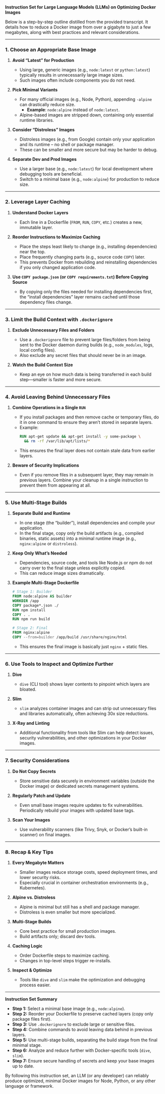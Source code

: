**Instruction Set for Large Language Models (LLMs) on Optimizing Docker Images**

Below is a step-by-step outline distilled from the provided transcript. It details how to reduce a Docker image from over a gigabyte to just a few megabytes, along with best practices and relevant considerations.

---

### 1. Choose an Appropriate Base Image

1. **Avoid “Latest” for Production**  
   - Using large, generic images (e.g., `node:latest` or `python:latest`) typically results in unnecessarily large image sizes.
   - Such images often include components you do not need.

2. **Pick Minimal Variants**  
   - For many official images (e.g., Node, Python), appending `-alpine` can drastically reduce size.  
     - **Example**: `node:alpine` instead of `node:latest`.
   - Alpine-based images are stripped down, containing only essential runtime libraries.

3. **Consider “Distroless” Images**  
   - Distroless images (e.g., from Google) contain only your application and its runtime – no shell or package manager.  
   - These can be smaller and more secure but may be harder to debug.

4. **Separate Dev and Prod Images**  
   - Use a larger base (e.g., `node:latest`) for local development where debugging tools are beneficial.  
   - Switch to a minimal base (e.g., `node:alpine`) for production to reduce size.

---

### 2. Leverage Layer Caching

1. **Understand Docker Layers**  
   - Each line in a Dockerfile (`FROM`, `RUN`, `COPY`, etc.) creates a new, immutable layer.

2. **Reorder Instructions to Maximize Caching**  
   - Place the steps least likely to change (e.g., installing dependencies) near the top.  
   - Place frequently changing parts (e.g., source code `COPY`) later.  
   - This prevents Docker from rebuilding and reinstalling dependencies if you only changed application code.

3. **Use `COPY package.json` (or `COPY requirements.txt`) Before Copying Source**  
   - By copying only the files needed for installing dependencies first, the “install dependencies” layer remains cached until those dependency files change.

---

### 3. Limit the Build Context with `.dockerignore`

1. **Exclude Unnecessary Files and Folders**  
   - Use a `.dockerignore` file to prevent large files/folders from being sent to the Docker daemon during builds (e.g., `node_modules`, logs, local config files).  
   - Also exclude any secret files that should never be in an image.

2. **Watch the Build Context Size**  
   - Keep an eye on how much data is being transferred in each build step—smaller is faster and more secure.

---

### 4. Avoid Leaving Behind Unnecessary Files

1. **Combine Operations in a Single `RUN`**  
   - If you install packages and then remove cache or temporary files, do it in one command to ensure they aren’t stored in separate layers.  
   - Example:
     ```dockerfile
     RUN apt-get update && apt-get install -y some-package \
       && rm -rf /var/lib/apt/lists/*
     ```
   - This ensures the final layer does not contain stale data from earlier layers.

2. **Beware of Security Implications**  
   - Even if you remove files in a subsequent layer, they may remain in previous layers. Combine your cleanup in a single instruction to prevent them from appearing at all.

---

### 5. Use Multi-Stage Builds

1. **Separate Build and Runtime**  
   - In one stage (the “builder”), install dependencies and compile your application.  
   - In the final stage, copy only the build artifacts (e.g., compiled binaries, static assets) into a minimal runtime image (e.g., `nginx:alpine` or `distroless`).

2. **Keep Only What’s Needed**  
   - Dependencies, source code, and tools like Node.js or npm do not carry over to the final stage unless explicitly copied.  
   - This can reduce image sizes dramatically.

3. **Example Multi-Stage Dockerfile**  
   ```dockerfile
   # Stage 1: Builder
   FROM node:alpine AS builder
   WORKDIR /app
   COPY package*.json ./
   RUN npm install
   COPY . .
   RUN npm run build

   # Stage 2: Final
   FROM nginx:alpine
   COPY --from=builder /app/build /usr/share/nginx/html
   ```
   - This ensures the final image is basically just `nginx` + static files.

---

### 6. Use Tools to Inspect and Optimize Further

1. **Dive**  
   - `dive` (CLI tool) shows layer contents to pinpoint which layers are bloated.

2. **Slim**  
   - `slim` analyzes container images and can strip out unnecessary files and libraries automatically, often achieving 30x size reductions.

3. **X-Ray and Linting**  
   - Additional functionality from tools like Slim can help detect issues, security vulnerabilities, and other optimizations in your Docker images.

---

### 7. Security Considerations

1. **Do Not Copy Secrets**  
   - Store sensitive data securely in environment variables (outside the Docker image) or dedicated secrets management systems.

2. **Regularly Patch and Update**  
   - Even small base images require updates to fix vulnerabilities. Periodically rebuild your images with updated base tags.

3. **Scan Your Images**  
   - Use vulnerability scanners (like Trivy, Snyk, or Docker’s built-in scanner) on final images.

---

### 8. Recap & Key Tips

1. **Every Megabyte Matters**  
   - Smaller images reduce storage costs, speed deployment times, and lower security risks.  
   - Especially crucial in container orchestration environments (e.g., Kubernetes).

2. **Alpine vs. Distroless**  
   - Alpine is minimal but still has a shell and package manager.  
   - Distroless is even smaller but more specialized.

3. **Multi-Stage Builds**  
   - Core best practice for small production images.  
   - Build artifacts only; discard dev tools.

4. **Caching Logic**  
   - Order Dockerfile steps to maximize caching.  
   - Changes in top-level steps trigger re-installs.

5. **Inspect & Optimize**  
   - Tools like `dive` and `slim` make the optimization and debugging process easier.

---

**Instruction Set Summary**

- **Step 1:** Select a minimal base image (e.g., `node:alpine`).  
- **Step 2:** Reorder your Dockerfile to preserve cached layers (copy only package files first).  
- **Step 3:** Use `.dockerignore` to exclude large or sensitive files.  
- **Step 4:** Combine commands to avoid leaving data behind in previous layers.  
- **Step 5:** Use multi-stage builds, separating the build stage from the final minimal stage.  
- **Step 6:** Analyze and reduce further with Docker-specific tools (`dive`, `slim`).  
- **Step 7:** Ensure secure handling of secrets and keep your base images up to date.  

By following this instruction set, an LLM (or any developer) can reliably produce optimized, minimal Docker images for Node, Python, or any other language or framework.
